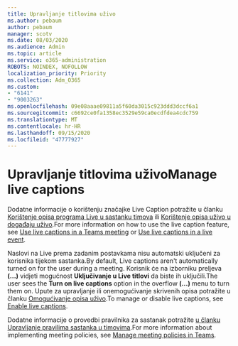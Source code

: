 ```yaml
---
title: Upravljanje titlovima uživo
ms.author: pebaum
author: pebaum
manager: scotv
ms.date: 08/03/2020
ms.audience: Admin
ms.topic: article
ms.service: o365-administration
ROBOTS: NOINDEX, NOFOLLOW
localization_priority: Priority
ms.collection: Adm_O365
ms.custom:
- "6141"
- "9003263"
ms.openlocfilehash: 09e08aaae09811a5f60da3015c923ddd3dccf6a1
ms.sourcegitcommit: c6692ce0fa1358ec3529e59ca0ecdfdea4cdc759
ms.translationtype: MT
ms.contentlocale: hr-HR
ms.lasthandoff: 09/15/2020
ms.locfileid: "47777927"
---
```

# <a name="manage-live-captions"></a><span data-ttu-id="29c67-102">Upravljanje titlovima uživo</span><span class="sxs-lookup"><span data-stu-id="29c67-102">Manage live captions</span></span>

<span data-ttu-id="29c67-103">Dodatne informacije o korištenju značajke Live Caption potražite u članku [Korištenje opisa programa Live u sastanku timova](https://support.microsoft.com/office/use-live-captions-in-a-teams-meeting-4be2d304-f675-4b57-8347-cbd000a21260) ili [Korištenje opisa uživo u događaju uživo](https://support.microsoft.com/office/use-live-captions-in-a-live-event-1d6778d4-6c65-4189-ab13-e2d77beb9e2a).</span><span class="sxs-lookup"><span data-stu-id="29c67-103">For more information on how to use the live caption feature, see [Use live captions in a Teams meeting](https://support.microsoft.com/office/use-live-captions-in-a-teams-meeting-4be2d304-f675-4b57-8347-cbd000a21260) or [Use live captions in a live event](https://support.microsoft.com/office/use-live-captions-in-a-live-event-1d6778d4-6c65-4189-ab13-e2d77beb9e2a).</span></span>  

<span data-ttu-id="29c67-104">Naslovi na Live prema zadanim postavkama nisu automatski uključeni za korisnika tijekom sastanka.</span><span class="sxs-lookup"><span data-stu-id="29c67-104">By default, Live captions aren't automatically turned on for the user during a meeting.</span></span> <span data-ttu-id="29c67-105">Korisnik će na izborniku preljeva **(...)** vidjeti mogućnost **Uključivanje u Live titlovi** da biste ih uključili.</span><span class="sxs-lookup"><span data-stu-id="29c67-105">The user sees the **Turn on live captions** option in the overflow **(...)** menu to turn them on.</span></span> <span data-ttu-id="29c67-106">Upute za upravljanje ili onemogućivanje skrivenih opisa potražite u članku [Omogućivanje opisa uživo](https://docs.microsoft.com/microsoftteams/meeting-policies-in-teams#enable-live-captions).</span><span class="sxs-lookup"><span data-stu-id="29c67-106">To manage or disable live captions, see [Enable live captions](https://docs.microsoft.com/microsoftteams/meeting-policies-in-teams#enable-live-captions).</span></span>

<span data-ttu-id="29c67-107">Dodatne informacije o provedbi pravilnika za sastanak potražite [u članku Upravljanje pravilima sastanka u timovima](https://docs.microsoft.com/microsoftteams/meeting-policies-in-teams).</span><span class="sxs-lookup"><span data-stu-id="29c67-107">For more information about implementing meeting policies, see [Manage meeting policies in Teams](https://docs.microsoft.com/microsoftteams/meeting-policies-in-teams).</span></span>